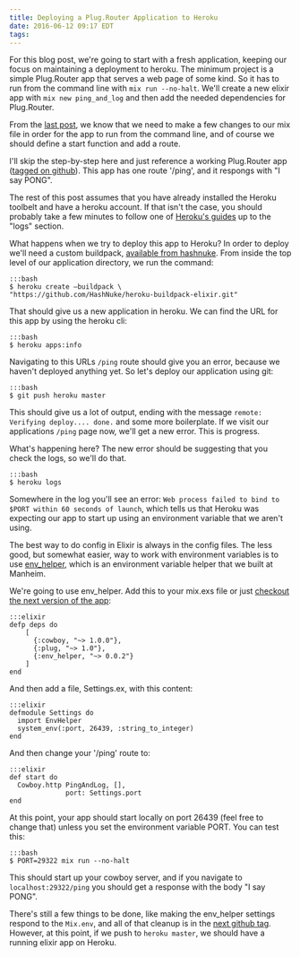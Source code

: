 ```yaml
---
title: Deploying a Plug.Router Application to Heroku
date: 2016-06-12 09:17 EDT
tags:
---
```


For this blog post, we're going to start with a fresh application, keeping our focus on maintaining a deployment to heroku. The minimum project is a simple Plug.Router app that serves a web page of some kind. So it has to run from the command line with `mix run --no-halt`. We'll create a new elixir app with `mix new ping_and_log` and then add the needed dependencies for Plug.Router. 

From the [last post](http://www.johnpdaigle.com/complexable/2016/05/08/running-from-shell.html), we know that we need to make a few changes to our mix file in order for the app to run from the command line, and of course we should define a start function and add a route.

I'll skip the step-by-step here and just reference a working Plug.Router app ([tagged on github](https://github.com/philosodad/ping_and_log/tree/v0.0.1)). This app has one route '/ping', and it respongs with "I say PONG". 

The rest of this post assumes that you have already installed the Heroku toolbelt and have a heroku account. If that isn't the case, you should probably take a few minutes to follow one of [Heroku's guides](https://devcenter.heroku.com/start) up to the "logs" section.

What happens when we try to deploy this app to Heroku? In order to deploy we'll need a custom buildpack, [available from hashnuke](https://github.com/HashNuke/heroku-buildpack-elixir). From inside the top level of our application directory, we run the command:

    :::bash
    $ heroku create –buildpack \
    "https://github.com/HashNuke/heroku-buildpack-elixir.git"

That should give us a new application in heroku. We can find the URL for this app by using the heroku cli:

    :::bash
    $ heroku apps:info   

Navigating to this URLs `/ping` route should give you an error, because we haven't deployed anything yet. So let's deploy our application using git:

    :::bash
    $ git push heroku master

This should give us a lot of output, ending with the message `remote: Verifying deploy.... done.` and some more boilerplate. If we visit our applications `/ping` page now, we'll get a new error. This is progress.

What's happening here? The new error should be suggesting that you check the logs, so we'll do that.

    :::bash
    $ heroku logs

Somewhere in the log you'll see an error: `Web process failed to bind to $PORT within 60 seconds of launch`, which tells us that Heroku was expecting our app to start up using an environment variable that we aren't using.

The best way to do config in Elixir is always in the config files. The less good, but somewhat easier, way to work with environment variables is to use [env\_helper](https://github.com/manheim/env_helper), which is an environment variable helper that we built at Manheim.

We're going to use env\_helper. Add this to your mix.exs file or just [checkout the next version of the app](https://github.com/philosodad/ping_and_log/tree/v0.0.2):

    :::elixir
    defp deps do
        [
          {:cowboy, "~> 1.0.0"},
          {:plug, "~> 1.0"},
          {:env_helper, "~> 0.0.2"}
        ]
    end

And then add a file, Settings.ex, with this content:

    :::elixir
    defmodule Settings do
      import EnvHelper
      system_env(:port, 26439, :string_to_integer)
    end

And then change your '/ping' route to:

    :::elixir
    def start do
      Cowboy.http PingAndLog, [], 
                  port: Settings.port
    end

At this point, your app should start locally on port 26439 (feel free to change that) unless you set the environment variable PORT. You can test this:

    :::bash
    $ PORT=29322 mix run --no-halt

This should start up your cowboy server, and if you navigate to `localhost:29322/ping` you should get a response with the body "I say PONG".

There's still a few things to be done, like making the env\_helper settings respond to the `Mix.env`, and all of that cleanup is in the [next github tag](https://github.com/philosodad/ping_and_log/tree/v0.0.3). However, at this point, if we push to `heroku master`, we should have a running elixir app on Heroku.

